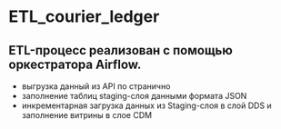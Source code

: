 # ETL_courier_ledger
## ETL-процесс реализован с помощью оркестратора Airflow.
- выгрузка данный из API по странично 
- заполнение таблиц staging-слоя данными формата JSON
- инкрементарная загрузка данных из Staging-слоя в слой DDS и заполнение витрины в слое CDM
